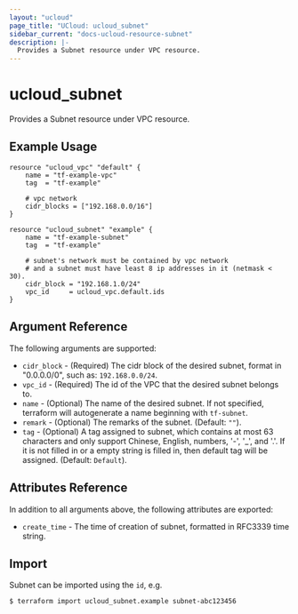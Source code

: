 ```yaml
---
layout: "ucloud"
page_title: "UCloud: ucloud_subnet"
sidebar_current: "docs-ucloud-resource-subnet"
description: |-
  Provides a Subnet resource under VPC resource.
---
```


# ucloud_subnet

Provides a Subnet resource under VPC resource.

## Example Usage

```hcl
resource "ucloud_vpc" "default" {
    name = "tf-example-vpc"
    tag  = "tf-example"

    # vpc network
    cidr_blocks = ["192.168.0.0/16"]
}

resource "ucloud_subnet" "example" {
    name = "tf-example-subnet"
    tag  = "tf-example"

    # subnet's network must be contained by vpc network
    # and a subnet must have least 8 ip addresses in it (netmask < 30).
    cidr_block = "192.168.1.0/24"
    vpc_id     = ucloud_vpc.default.ids
}
```

## Argument Reference

The following arguments are supported:

* `cidr_block` - (Required) The cidr block of the desired subnet, format in "0.0.0.0/0", such as: `192.168.0.0/24`.
* `vpc_id` - (Required) The id of the VPC that the desired subnet belongs to.
* `name` - (Optional) The name of the desired subnet. If not specified, terraform will autogenerate a name beginning with `tf-subnet`.
* `remark` - (Optional) The remarks of the subnet. (Default: `""`).
* `tag` - (Optional) A tag assigned to subnet, which contains at most 63 characters and only support Chinese, English, numbers, '-', '_', and '.'. If it is not filled in or a empty string is filled in, then default tag will be assigned. (Default: `Default`).

## Attributes Reference

In addition to all arguments above, the following attributes are exported:

* `create_time` - The time of creation of subnet, formatted in RFC3339 time string.

## Import

Subnet can be imported using the `id`, e.g.

```
$ terraform import ucloud_subnet.example subnet-abc123456
```